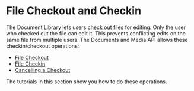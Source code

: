 # File Checkout and Checkin [](id=file-checkout-and-checkin)

The Document Library lets users 
[check out files](/discover/portal/-/knowledge_base/7-1/checking-out-and-editing-files) 
for editing. Only the user who checked out the file can edit it. This prevents 
conflicting edits on the same file from multiple users. The Documents and Media 
API allows these checkin/checkout operations: 

-   [File Checkout](/develop/tutorials/-/knowledge_base/7-1/file-checkout)
-   [File Checkin](/develop/tutorials/-/knowledge_base/7-1/file-checkin) 
-   [Cancelling a Checkout](/develop/tutorials/-/knowledge_base/7-1/cancelling-a-checkout)

The tutorials in this section show you how to do these operations. 


